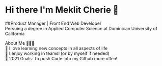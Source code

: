 # Hi there I'm Meklit Cherie 👋
##Product Manager | Front End Web Developer <br/> Persuing a degree in Applied Computer Science at Dominican University of California

About Me 🙋🏻‍♂️ <br/>
🔭 I love learning new concepts in all aspects of life <br/>
👯 I enjoy working in teams! (or by myself if needed) <br/>
🥅 2021 Goals: To push Code into my Github more often! <br/>


